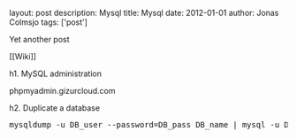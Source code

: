 layout: post
description: Mysql
title: Mysql
date: 2012-01-01
author: Jonas Colmsjo
tags: ['post']

Yet another post





[[Wiki]]

h1. MySQL administration


phpmyadmin.gizurcloud.com


h2. Duplicate a database


<pre>
mysqldump -u DB_user --password=DB_pass DB_name | mysql -u DB_user --password=DB_pass -h DB_host DB_name

</pre>
